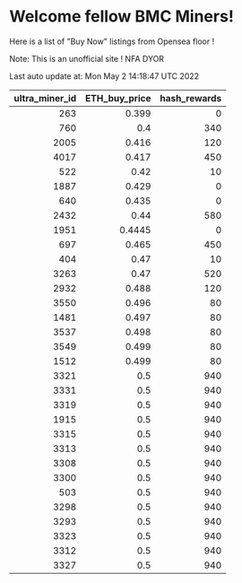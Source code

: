 # Welcome fellow BMC Miners!
Here is a list of "Buy Now" listings from Opensea floor !

Note: This is an unofficial site ! NFA DYOR


Last auto update at: Mon May  2 14:18:47 UTC 2022


|   ultra_miner_id |   ETH_buy_price |   hash_rewards |
|-----------------:|----------------:|---------------:|
|              263 |          0.399  |              0 |
|              760 |          0.4    |            340 |
|             2005 |          0.416  |            120 |
|             4017 |          0.417  |            450 |
|              522 |          0.42   |             10 |
|             1887 |          0.429  |              0 |
|              640 |          0.435  |              0 |
|             2432 |          0.44   |            580 |
|             1951 |          0.4445 |              0 |
|              697 |          0.465  |            450 |
|              404 |          0.47   |             10 |
|             3263 |          0.47   |            520 |
|             2932 |          0.488  |            120 |
|             3550 |          0.496  |             80 |
|             1481 |          0.497  |             80 |
|             3537 |          0.498  |             80 |
|             3549 |          0.499  |             80 |
|             1512 |          0.499  |             80 |
|             3321 |          0.5    |            940 |
|             3331 |          0.5    |            940 |
|             3319 |          0.5    |            940 |
|             1915 |          0.5    |            940 |
|             3315 |          0.5    |            940 |
|             3313 |          0.5    |            940 |
|             3308 |          0.5    |            940 |
|             3300 |          0.5    |            940 |
|              503 |          0.5    |            940 |
|             3298 |          0.5    |            940 |
|             3293 |          0.5    |            940 |
|             3323 |          0.5    |            940 |
|             3312 |          0.5    |            940 |
|             3327 |          0.5    |            940 |
